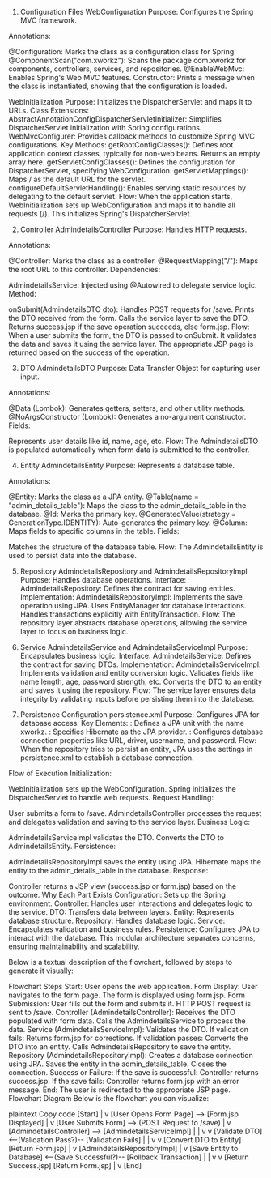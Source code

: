 1. Configuration Files
WebConfiguration
Purpose: Configures the Spring MVC framework.

Annotations:

@Configuration: Marks the class as a configuration class for Spring.
@ComponentScan("com.xworkz"): Scans the package com.xworkz for components, controllers, services, and repositories.
@EnableWebMvc: Enables Spring's Web MVC features.
Constructor: Prints a message when the class is instantiated, showing that the configuration is loaded.

WebInitialization
Purpose: Initializes the DispatcherServlet and maps it to URLs.
Class Extensions:
AbstractAnnotationConfigDispatcherServletInitializer: Simplifies DispatcherServlet initialization with Spring configurations.
WebMvcConfigurer: Provides callback methods to customize Spring MVC configurations.
Key Methods:
getRootConfigClasses(): Defines root application context classes, typically for non-web beans. Returns an empty array here.
getServletConfigClasses(): Defines the configuration for DispatcherServlet, specifying WebConfiguration.
getServletMappings(): Maps / as the default URL for the servlet.
configureDefaultServletHandling(): Enables serving static resources by delegating to the default servlet.
Flow: When the application starts, WebInitialization sets up WebConfiguration and maps it to handle all requests (/). This initializes Spring's DispatcherServlet.

2. Controller
AdmindetailsController
Purpose: Handles HTTP requests.

Annotations:

@Controller: Marks the class as a controller.
@RequestMapping("/"): Maps the root URL to this controller.
Dependencies:

AdmindetailsService: Injected using @Autowired to delegate service logic.
Method:

onSubmit(AdmindetailsDTO dto): Handles POST requests for /save.
Prints the DTO received from the form.
Calls the service layer to save the DTO.
Returns success.jsp if the save operation succeeds, else form.jsp.
Flow: When a user submits the form, the DTO is passed to onSubmit. It validates the data and saves it using the service layer. The appropriate JSP page is returned based on the success of the operation.

3. DTO
AdmindetailsDTO
Purpose: Data Transfer Object for capturing user input.

Annotations:

@Data (Lombok): Generates getters, setters, and other utility methods.
@NoArgsConstructor (Lombok): Generates a no-argument constructor.
Fields:

Represents user details like id, name, age, etc.
Flow: The AdmindetailsDTO is populated automatically when form data is submitted to the controller.

4. Entity
AdmindetailsEntity
Purpose: Represents a database table.

Annotations:

@Entity: Marks the class as a JPA entity.
@Table(name = "admin_details_table"): Maps the class to the admin_details_table in the database.
@Id: Marks the primary key.
@GeneratedValue(strategy = GenerationType.IDENTITY): Auto-generates the primary key.
@Column: Maps fields to specific columns in the table.
Fields:

Matches the structure of the database table.
Flow: The AdmindetailsEntity is used to persist data into the database.

5. Repository
AdmindetailsRepository and AdmindetailsRepositoryImpl
Purpose: Handles database operations.
Interface:
AdmindetailsRepository: Defines the contract for saving entities.
Implementation:
AdmindetailsRepositoryImpl: Implements the save operation using JPA.
Uses EntityManager for database interactions.
Handles transactions explicitly with EntityTransaction.
Flow: The repository layer abstracts database operations, allowing the service layer to focus on business logic.

6. Service
AdmindetailsService and AdmindetailsServiceImpl
Purpose: Encapsulates business logic.
Interface:
AdmindetailsService: Defines the contract for saving DTOs.
Implementation:
AdmindetailsServiceImpl: Implements validation and entity conversion logic.
Validates fields like name length, age, password strength, etc.
Converts the DTO to an entity and saves it using the repository.
Flow: The service layer ensures data integrity by validating inputs before persisting them into the database.

7. Persistence Configuration
persistence.xml
Purpose: Configures JPA for database access.
Key Elements:
<persistence-unit>: Defines a JPA unit with the name xworkz.
<provider>: Specifies Hibernate as the JPA provider.
<properties>: Configures database connection properties like URL, driver, username, and password.
Flow: When the repository tries to persist an entity, JPA uses the settings in persistence.xml to establish a database connection.

Flow of Execution
Initialization:

WebInitialization sets up the WebConfiguration.
Spring initializes the DispatcherServlet to handle web requests.
Request Handling:

User submits a form to /save.
AdmindetailsController processes the request and delegates validation and saving to the service layer.
Business Logic:

AdmindetailsServiceImpl validates the DTO.
Converts the DTO to AdmindetailsEntity.
Persistence:

AdmindetailsRepositoryImpl saves the entity using JPA.
Hibernate maps the entity to the admin_details_table in the database.
Response:

Controller returns a JSP view (success.jsp or form.jsp) based on the outcome.
Why Each Part Exists
Configuration: Sets up the Spring environment.
Controller: Handles user interactions and delegates logic to the service.
DTO: Transfers data between layers.
Entity: Represents database structure.
Repository: Handles database logic.
Service: Encapsulates validation and business rules.
Persistence: Configures JPA to interact with the database.
This modular architecture separates concerns, ensuring maintainability and scalability.


Below is a textual description of the flowchart, followed by steps to generate it visually:

Flowchart Steps
Start: User opens the web application.
Form Display: User navigates to the form page.
The form is displayed using form.jsp.
Form Submission: User fills out the form and submits it.
HTTP POST request is sent to /save.
Controller (AdmindetailsController):
Receives the DTO populated with form data.
Calls the AdmindetailsService to process the data.
Service (AdmindetailsServiceImpl):
Validates the DTO.
If validation fails:
Returns form.jsp for corrections.
If validation passes:
Converts the DTO into an entity.
Calls AdmindetailsRepository to save the entity.
Repository (AdmindetailsRepositoryImpl):
Creates a database connection using JPA.
Saves the entity in the admin_details_table.
Closes the connection.
Success or Failure:
If the save is successful:
Controller returns success.jsp.
If the save fails:
Controller returns form.jsp with an error message.
End: The user is redirected to the appropriate JSP page.
Flowchart Diagram
Below is the flowchart you can visualize:

plaintext
Copy code
[Start]
   |
   v
[User Opens Form Page] --> [Form.jsp Displayed]
   |
   v
[User Submits Form] --> (POST Request to /save)
   |
   v
[AdmindetailsController] --> [AdmindetailsServiceImpl]
   |                                |
   v                                v
[Validate DTO] <--(Validation Pass?)-- [Validation Fails]
   |                                      |
   v                                      v
[Convert DTO to Entity]          [Return Form.jsp]
   |
   v
[AdmindetailsRepositoryImpl]
   |
   v
[Save Entity to Database] <--(Save Successful?)-- [Rollback Transaction]
   |                                              |
   v                                              v
[Return Success.jsp]                        [Return Form.jsp]
   |
   v
[End]
